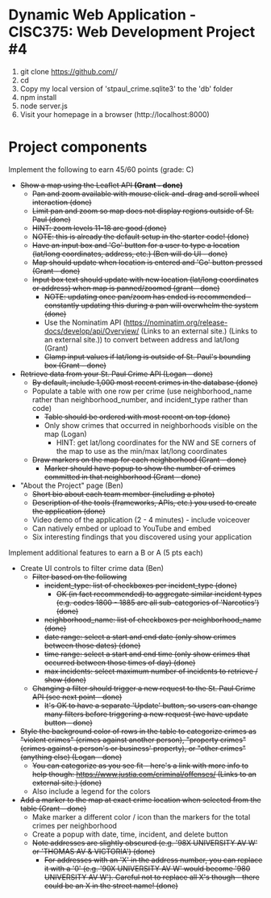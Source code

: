 # Dynamic Web Application - CISC375: Web Development Project #4

1. git clone https://github.com/<user>/<project>
2. cd <project>
3. Copy my local version of 'stpaul_crime.sqlite3' to the 'db' folder
4. npm install
5. node server.js
6. Visit your homepage in a browser (http://localhost:8000)

# Project components
Implement the following to earn 45/60 points (grade: C)

- ~~Show a map using the Leaflet API **(Grant - done)**~~
  - ~~Pan and zoom available with mouse click-and-drag and scroll wheel interaction (done)~~
  - ~~Limit pan and zoom so map does not display regions outside of St. Paul (done)~~
  - ~~HINT: zoom levels 11-18 are good (done)~~
  - ~~NOTE: this is already the default setup in the starter code! (done)~~
  - ~~Have an input box and 'Go' button for a user to type a location (lat/long coordinates, address, etc.) (Ben will do UI - done)~~
  - ~~Map should update when location is entered and 'Go' button pressed (Grant - done)~~
  - ~~Input box text should update with new location (lat/long coordinates or address) when map is panned/zoomed (grant - done)~~
    - ~~NOTE: updating once pan/zoom has ended is recommended - constantly updating this during a pan will overwhelm the system (done)~~
    - Use the Nominatim API (https://nominatim.org/release-docs/develop/api/Overview/ (Links to an external site.) (Links to an external site.)) to convert between address and lat/long (Grant)
    - ~~Clamp input values if lat/long is outside of St. Paul's bounding box (Grant - done)~~
- ~~Retrieve data from your St. Paul Crime API (Logan - done)~~
  - ~~By default, include 1,000 most recent crimes in the database (done)~~
  - Populate a table with one row per crime (use neighborhood_name rather than neighborhood_number, and incident_type rather than code)
    - ~~Table should be ordered with most recent on top (done)~~
    - Only show crimes that occurred in neighborhoods visible on the map (Logan)
      - HINT: get lat/long coordinates for the NW and SE corners of the map to use as the min/max lat/long coordinates
  - ~~Draw markers on the map for each neighborhood (Grant - done)~~
    - ~~Marker should have popup to show the number of crimes committed in that neighborhood (Grant - done)~~
- "About the Project" page (Ben)
  - ~~Short bio about each team member (including a photo)~~
  - ~~Description of the tools (frameworks, APIs, etc.) you used to create the application (done)~~
  - Video demo of the application (2 - 4 minutes) - include voiceover
  - Can natively embed or upload to YouTube and embed
  - Six interesting findings that you discovered using your application

Implement additional features to earn a B or A (5 pts each)

- Create UI controls to filter crime data (Ben)
  - ~~Filter based on the following~~
    - ~~incident_type: list of checkboxes per incident_type (done)~~
      - ~~OK (in fact recommended) to aggregate similar incident types (e.g. codes 1800 - 1885 are all sub-categories of 'Narcotics') (done)~~
    - ~~neighborhood_name: list of checkboxes per neighborhood_name (done)~~
    - ~~date range: select a start and end date (only show crimes between those dates) (done)~~
    - ~~time range: select a start and end time (only show crimes that occurred between those times of day) (done)~~
    - ~~max incidents: select maximum number of incidents to retrieve / show (done)~~
  - ~~Changing a filter should trigger a new request to the St. Paul Crime API (see next point - done)~~
    - ~~It's OK to have a separate 'Update' button, so users can change many filters before triggering a new request (we have update button - done)~~
- ~~Style the background color of rows in the table to categorize crimes as "violent crimes" (crimes against another person), "property crimes" (crimes against a person's or business' property), or "other crimes" (anything else) (Logan - done)~~
  - ~~You can categorize as you see fit - here's a link with more info to help though: https://www.justia.com/criminal/offenses/ (Links to an external site.) (done)~~
  - Also include a legend for the colors
- ~~Add a marker to the map at exact crime location when selected from the table (Grant - done)~~
  - Make marker a different color / icon than the markers for the total crimes per neighborhood
  - Create a popup with date, time, incident, and delete button
  - ~~Note addresses are slightly obscured (e.g. '98X UNIVERSITY AV W' or 'THOMAS AV & VICTORIA') (done)~~
    - ~~For addresses with an 'X' in the address number, you can replace it with a '0' (e.g. '90X UNIVERSITY AV W' would become '980 UNIVERSITY AV W'). Careful not to replace all X's though - there could be an X in the street name! (done)~~
    
